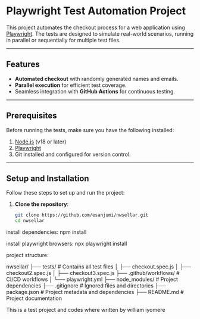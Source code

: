 # Playwright Test Automation Project

This project automates the checkout process for a web application using [Playwright](https://playwright.dev/). The tests are designed to simulate real-world scenarios, running in parallel or sequentially for multiple test files.  

---

## Features

- **Automated checkout** with randomly generated names and emails.  
- **Parallel execution** for efficient test coverage.  
- Seamless integration with **GitHub Actions** for continuous testing.  

---

## Prerequisites

Before running the tests, make sure you have the following installed:  

1. [Node.js](https://nodejs.org/) (v18 or later)  
2. [Playwright](https://playwright.dev/)  
3. Git installed and configured for version control.  

---

## Setup and Installation

Follow these steps to set up and run the project:  

1. **Clone the repository**:  
   ```bash
   git clone https://github.com/esanjumi/nwsellar.git
   cd nwsellar

install dependencies: npm install

install playwright browsers: npx playwright install

project structure:

nwsellar/
├── tests/                  # Contains all test files
│   ├── checkout.spec.js
│   ├── checkout2.spec.js
│   ├── checkout3.spec.js
├── .github/workflows/      # CI/CD workflows
│   └── playwright.yml
├── node_modules/           # Project dependencies
├── .gitignore              # Ignored files and directories
├── package.json            # Project metadata and dependencies
├── README.md               # Project documentation


This is a test project and codes where written by william iyomere


